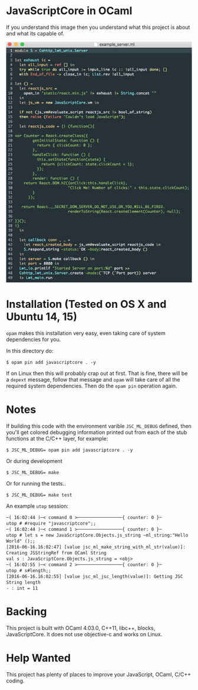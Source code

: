 JavaScriptCore in OCaml
==========================

If you understand this image then you understand what this project is
about and what its capable of.

![poc](./static/poc.png)

# Installation (Tested on OS X and Ubuntu 14, 15)

`opam` makes this installation very easy, even taking care of system
dependencies for you.

In this directory do:

```shell
$ opam pin add javascriptcore . -y
```

If on Linux then this will probably crap out at first. That is fine,
there will be a `depext` message, follow that message and `opam` will
take care of all the required system dependencies. Then do the `opam
pin` operation again.

# Notes

If building this code with the environment varible `JSC_ML_DEBUG`
defined, then you'll get colored debugging information printed out
from each of the stub functions at the C/C++ layer, for example:

```shell
$ JSC_ML_DEBUG= opam pin add javascriptcore . -y
```

Or during development

```shell
$ JSC_ML_DEBUG= make
```

Or for running the tests..

```shell
$ JSC_ML_DEBUG= make test
```

An example `utop` session:

```shell
─( 16:02:44 )─< command 0 >─────────────────{ counter: 0 }─
utop # #require "javascriptcore";;
─( 16:02:44 )─< command 1 >─────────────────{ counter: 0 }─
utop # let s = new JavaScriptCore.Objects.js_string ~ml_string:"Hello World" ();;
[2016-06-16.16:02:47] [value jsc_ml_make_string_with_ml_str(value)]: Creating JSStringRef from OCaml String
val s : JavaScriptCore.Objects.js_string = <obj>
─( 16:02:55 )─< command 2 >─────────────────{ counter: 0 }─
utop # s#length;;
[2016-06-16.16:02:55] [value jsc_ml_jsc_length(value)]: Getting JSC String length
- : int = 11
```

# Backing 

This project is built with OCaml 4.03.0, C++11, libc++, blocks,
JavaScriptCore. It does not use objective-c and works on Linux.

# Help Wanted

This project has plenty of places to improve your JavaScript, OCaml,
C/C++ coding.

